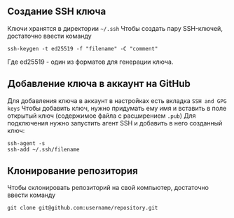 ## Создание SSH ключа
Ключи хранятся в директории `~/.ssh` 
Чтобы создать пару SSH-ключей, достаточно ввести команду
```shell
ssh-keygen -t ed25519 -f "filename" -C "comment"
```
Где ed25519 - один из форматов для генерации ключа.

## Добавление ключа в аккаунт на GitHub
Для добавления ключа в аккаунт в настройках есть вкладка `SSH and GPG keys`
Чтобы добавить ключ, нужно придумать ему имя и вставить в поле открытый ключ (содержимое файла с расширением `.pub`)
Для подключения нужно запустить агент SSH и добавить в него созданный ключ:
```shell
ssh-agent -s
ssh-add ~/.ssh/filename
```

## Клонирование репозитория
Чтобы склонировать репозиторий на свой компьютер, достаточно ввести команду
```shell
git clone git@github.com:username/repository.git
```